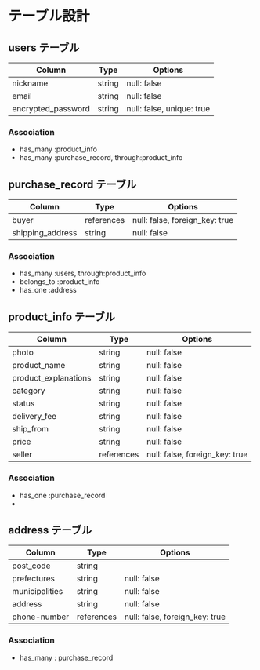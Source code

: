 # テーブル設計

## users テーブル

| Column             | Type   | Options                   |
| ------------------ | ------ | ------------------------- |
| nickname           | string | null: false               |
| email              | string | null: false               |
| encrypted_password | string | null: false, unique: true |

### Association

- has_many :product_info
- has_many :purchase_record, through:product_info 

## purchase_record テーブル

| Column            | Type       | Options                        |
| ----------------- | ---------- | ------------------------------ |
| buyer             | references | null: false, foreign_key: true |
| shipping_address  | string     | null: false                    |

### Association

- has_many :users, through:product_info
- belongs_to :product_info
- has_one :address

## product_info テーブル

| Column               | Type       | Options                        |
| -------------------- | ---------- | ------------------------------ |
| photo                | string     | null: false                    |
| product_name         | string     | null: false                    |
| product_explanations | string     | null: false                    |
| category             | string     | null: false                    |
| status               | string     | null: false                    |
| delivery_fee         | string     | null: false                    |
| ship_from            | string     | null: false                    |
| price                | string     | null: false                    |
| seller               | references | null: false, foreign_key: true |

### Association

- has_one :purchase_record
- 

## address テーブル

| Column         | Type       | Options                        |
| -------------- | ---------- | ------------------------------ |
| post_code      | string     |                                |
| prefectures    | string     | null: false                    |
| municipalities | string     | null: false                    |
| address        | string     | null: false                    |
| phone-number   | references | null: false, foreign_key: true |

### Association

- has_many : purchase_record